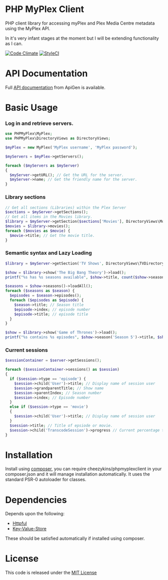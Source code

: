 # PHP MyPlex Client
PHP client library for accessing myPlex and Plex Media Centre metadata using the MyPlex API.

In it's very infant stages at the moment but I will be extending functionality as I can.

[![Code Climate](https://codeclimate.com/github/Cheezykins/PHPMyPlexClient/badges/gpa.svg)](https://codeclimate.com/github/Cheezykins/PHPMyPlexClient) [![StyleCI](https://styleci.io/repos/34173481/shield)](https://styleci.io/repos/34173481)

API Documentation
=================

Full [API documentation](https://cheezykins.github.io/PHPMyPlexClient/docs) from ApiGen is available.

Basic Usage
===========

### Log in and retrieve servers.

```php
use PHPMyPlex\MyPlex;
use PHPMyPlex\DirectoryViews as DirectoryViews;

$myPlex = new MyPlex('MyPlex username', 'MyPlex password');

$myServers = $myPlex->getServers();

foreach ($myServers as $myServer)
{
  $myServer->getURL(); // Get the URL for the server.
  $myServer->name; // Get the friendly name for the server.
}
```

### Library sections
```php
// Get all sections (Libraries) within the Plex Server
$sections = $myServer->getSections();
// Get all items in the Movies library.
$library = $myServer->getSection($sections['Movies'], DirectoryViews\MovieDirectoryView::ALL);
$movies = $library->movies();
foreach ($movies as $movie) {
  $movie->title; // Get the movie title.
}
```

### Semantic syntax and Lazy Loading
```php
$library = $myServer->getSection('TV Shows', DirectoryViews\TVDirectoryView::RECENTLY_VIEWED_SHOWS);

$show = $library->show('The Big Bang Theory')->load();
printf("%s has %s seasons available", $show->title, count($show->seasons()));

$seasons = $show->seasons()->loadAll();
foreach ($seasons as $season) {
  $episodes = $season->episodes();
  foreach ($episodes as $episode) {
    $season->title; // Season title
    $episode->index; // episode number
    $episode->title; // episode title
  }
}

$show = $library->show('Game of Thrones')->load();
printf("%s contains %s episodes", $show->season('Season 5')->title, $show->season('Season 5')->leafCount);
```

### Current sessions
```php
$sessionContainer = $server->getSessions();

foreach ($sessionContainer->sessions() as $session)
{
  if ($session->type == 'episode') {
    $session->child('User')->title; // Display name of session user
    $session->grandparentTitle; // Show name
    $session->parentIndex; // Season number
    $session->index; // Episode number
  }
  else if ($session->type == 'movie')
  {
    $session->child('User')->title; // Display name of session user
  }
  $session->title; // Title of epsiode or movie.
  $session->child('TranscodeSession')->progress // Current percentage through the transcode session
}
```

Installation
============

Install using [composer](https://getcomposer.org/), you can require cheezykins/phpmyplexclient in your composer.json and it will manage installation automatically. It uses the standard PSR-0 autoloader for classes.

Dependencies
============

Depends upon the following:
 + [Httpful](https://github.com/nategood/httpful)
 + [Key-Value-Store](https://github.com/webmozart/key-value-store)

These should be satisfied automatically if installed using composer.

License
=======

This code is released under the [MIT License](http://opensource.org/licenses/MIT)
